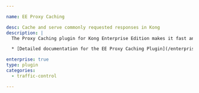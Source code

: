 ```yaml
---

name: EE Proxy Caching

desc: Cache and serve commonly requested responses in Kong
description: |
  The Proxy Caching plugin for Kong Enterprise Edition makes it fast and easy to configure caching of responses and serving of those cached responses to matching requests.

  * [Detailed documentation for the EE Proxy Caching Plugin](/enterprise/latest/plugins/http-proxy-caching/)

enterprise: true
type: plugin
categories:
  - traffic-control

---
```


